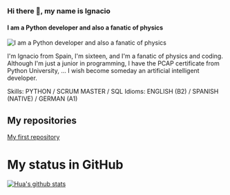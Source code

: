 ### Hi there 👋, my name is Ignacio
#### I am a Python developer and also a fanatic of physics
![I am a Python developer and also a fanatic of physics]()

I'm Ignacio from Spain, I'm sixteen, and I'm a fanatic of physics and coding. Although I'm just a junior in programming, I have the PCAP certificate from Python University, ...   I wish become someday an artificial intelligent developer.

Skills: PYTHON / SCRUM MASTER / SQL 
Idioms: ENGLISH (B2) / SPANISH (NATIVE) / GERMAN (A1) 



## My repositories

[My first repository](https://github.com/SrBanpy/MyFirstRepository.git)


# My status in GitHub

[![Hua's github stats](https://github-readme-stats.vercel.app/api?username=SrBanpy&show_icons=true&theme=dark)](https://github.com/SrBanpy/github-readme-stats)

